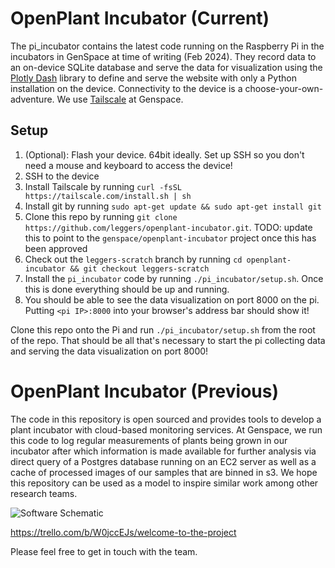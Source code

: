 # OpenPlant Incubator (Current)

The pi_incubator contains the latest code running on the Raspberry Pi in the incubators in GenSpace at time of writing (Feb 2024). They record data to an on-device SQLite database and serve the data for visualization using the [Plotly Dash](https://dash.plotly.com/) library to define and serve the website with only a Python installation on the device. Connectivity to the device is a choose-your-own-adventure. We use [Tailscale](https://tailscale.dev/) at Genspace.

## Setup

1) (Optional): Flash your device. 64bit ideally. Set up SSH so you don't need a mouse and keyboard to access the device!
2) SSH to the device
3) Install Tailscale by running `curl -fsSL https://tailscale.com/install.sh | sh`
4) Install git by running `sudo apt-get update && sudo apt-get install git`
5) Clone this repo by running `git clone https://github.com/leggers/openplant-incubator.git`. TODO: update this to point to the `genspace/openplant-incubator` project once this has been approved
6) Check out the `leggers-scratch` branch by running `cd openplant-incubator && git checkout leggers-scratch`
6) Install the `pi_incubator` code by running `./pi_incubator/setup.sh`. Once this is done everything should be up and running.
7) You should be able to see the data visualization on port 8000 on the pi. Putting `<pi IP>:8000` into your browser's address bar should show it!

Clone this repo onto the Pi and run `./pi_incubator/setup.sh` from the root of the repo. That should be all that's necessary to start the pi collecting data and serving the data visualization on port 8000!

# OpenPlant Incubator (Previous)

The code in this repository is open sourced and provides tools to develop a plant incubator with cloud-based monitoring services. At Genspace, we run this code to log regular measurements of plants being grown in our incubator after which information is made available for further analysis via direct query of a Postgres database running on an EC2 server as well as a cache of processed images of our samples that are binned in s3. We hope this repository can be used as a model to inspire similar work among other research teams.

![Software Schematic](./software_schematic.png)

https://trello.com/b/W0jccEJs/welcome-to-the-project

Please feel free to get in touch with the team.
